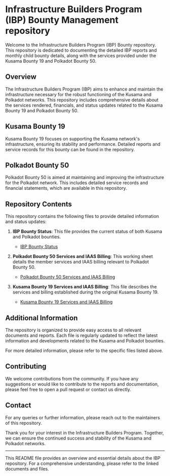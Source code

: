 # Infrastructure Builders Program (IBP) Bounty Management repository

Welcome to the Infrastructure Builders Program (IBP) Bounty repository. This repository is dedicated to documenting the detailed IBP reports and monthly child bounty details, along with the services provided under the Kusama Bounty 19 and Polkadot Bounty 50.

## Overview

The Infrastructure Builders Program (IBP) aims to enhance and maintain the infrastructure necessary for the robust functioning of the Kusama and Polkadot networks. This repository includes comprehensive details about the services rendered, financials, and status updates related to the Kusama Bounty 19 and Polkadot Bounty 50.

## Kusama Bounty 19

Kusama Bounty 19 focuses on supporting the Kusama network's infrastructure, ensuring its stability and performance. Detailed reports and service records for this bounty can be found in the repository.

## Polkadot Bounty 50

Polkadot Bounty 50 is aimed at maintaining and improving the infrastructure for the Polkadot network. This includes detailed service records and financial statements, which are available in this repository.

## Repository Contents

This repository contains the following files to provide detailed information and status updates:

1. **IBP Bounty Status**: This file provides the current status of both Kusama and Polkadot bounties.
   - [IBP Bounty Status](https://docs.google.com/spreadsheets/d/1LxUdM2fO9WbvQsCvbD8GbvUg15zi4hnyCBkg9ZBFkXY/edit?usp=sharing)

2. **Polkadot Bounty 50 Services and IAAS Billing**: This working sheet details the member services and IAAS billing relevant to Polkadot Bounty 50.
   - [Polkadot Bounty 50 Services and IAAS Billing](https://docs.google.com/spreadsheets/d/1uHuEJiTy4CfemG_s5-4xSOBVZ7-Qd5yOy57Svb4U6L0/edit?gid=1382682133#gid=1382682133)

3. **Kusama Bounty 19 Services and IAAS Billing**: This file describes the services and billing established during the original Kusama Bounty 19.
   - [Kusama Bounty 19 Services and IAAS Billing](https://docs.google.com/spreadsheets/d/1rHTaViPc5AhXcpXRFdcLQah51U9SDcyT7O4UiwZdC6Y/edit?usp=sharing)

## Additional Information

The repository is organized to provide easy access to all relevant documents and reports. Each file is regularly updated to reflect the latest information and developments related to the Kusama and Polkadot bounties.

For more detailed information, please refer to the specific files listed above.

## Contributing

We welcome contributions from the community. If you have any suggestions or would like to contribute to the reports and documentation, please feel free to open a pull request or contact us directly.

## Contact

For any queries or further information, please reach out to the maintainers of this repository.

Thank you for your interest in the Infrastructure Builders Program. Together, we can ensure the continued success and stability of the Kusama and Polkadot networks.

---

This README file provides an overview and essential details about the IBP repository. For a comprehensive understanding, please refer to the linked documents and files.
